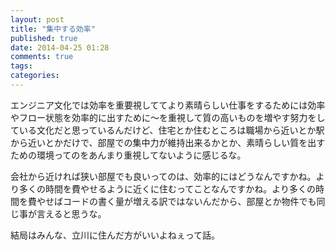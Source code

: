 ```yaml
---
layout: post
title: "集中する効率"
published: true
date: 2014-04-25 01:28
comments: true
tags: 
categories: 
---
```


エンジニア文化では効率を重要視しててより素晴らしい仕事をするためには効率やフロー状態を効率的に出すために〜を重視して質の高いものを増やす努力をしている文化だと思っているんだけど、住宅とか住むところは職場から近いとか駅から近いとかだけで、部屋での集中力が維持出来るかとか、素晴らしい質を出すための環境ってのをあんまり重視してないように感じるな。

会社から近ければ狭い部屋でも良いってのは、効率的にはどうなんですかね。より多くの時間を費やせるように近くに住むってことなんですかね。より多くの時間を費やせばコードの書く量が増える訳ではないんだから、部屋とか物件でも同じ事が言えると思うな。

結局はみんな、立川に住んだ方がいいよねぇって話。
